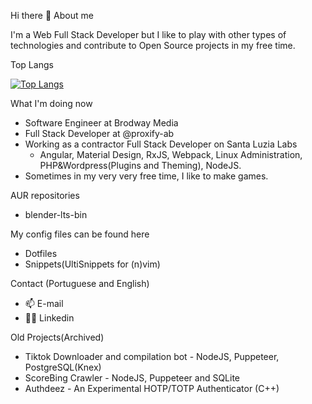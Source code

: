Hi there 👋
About me

I'm a Web Full Stack Developer but I like to play with other types of technologies and contribute to Open Source projects in my free time.

Top Langs

[![Top Langs](https://github-readme-stats.vercel.app/api/top-langs/?username=anuraghazra)](https://github.com/anuraghazra/github-readme-stats)

What I'm doing now

- Software Engineer at Brodway Media
- Full Stack Developer at @proxify-ab
- Working as a contractor Full Stack Developer on Santa Luzia Labs
  - Angular, Material Design, RxJS, Webpack, Linux Administration, PHP&Wordpress(Plugins and Theming), NodeJS.
- Sometimes in my very very free time, I like to make games.

AUR repositories

- blender-lts-bin

My config files can be found here

- Dotfiles
- Snippets(UltiSnippets for (n)vim)

Contact (Portuguese and English)

- 📫 E-mail
- 🧑‍💼 Linkedin

Old Projects(Archived)

- Tiktok Downloader and compilation bot - NodeJS, Puppeteer, PostgreSQL(Knex)
- ScoreBing Crawler - NodeJS, Puppeteer and SQLite
- Authdeez - An Experimental HOTP/TOTP Authenticator (C++)
